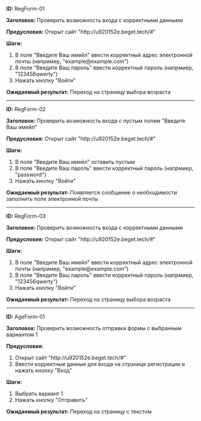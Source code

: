 <p><b>ID: </b>RegForm-01</p>
<p><b>Заголовок: </b>Проверить возможность входа с корректными данными</p>
<p><b>Предусловия: </b>Открыт сайт "http://u920152e.beget.tech/#"</p>
<p><b>Шаги:</b></p>
<ol>
    <li>В поле "Введите Ваш имейл" ввести корректный адрес электронной почты (например, "example@example.com")</li>
    <li>В поле "Введите Ваш пароль" ввести корректный пароль (напрмиер, "123456qwerty")</li>
    <li>Нажать кнопку "Войти"</li>
</ol>

<p><b>Ожидаемый результат: </b>Переход на страницу выбора возраста</p>

<hr>

<p><b>ID: </b>RegForm-02</p>
<p><b>Заголовок: </b>Проверить возможность входа с пустым полем "Введите Ваш имейл"</p>
<p><b>Предусловия: </b>Открыт сайт "http://u920152e.beget.tech/#"</p>
<p><b>Шаги:</b></p>
<ol>
    <li>В поле "Введите Ваш имейл" оставить пустым</li>
    <li>В поле "Введите Ваш пароль" ввести корректный пароль (напрмиер, "password")</li>
    <li>Нажать кнопку "Войти"</li>
</ol>

<p><b>Ожидаемый результат: </b>Появляется сообщение о необходимости заполнить поле электронной почты</p>

<hr>

<p><b>ID: </b>RegForm-03</p>
<p><b>Заголовок: </b>Проверить возможность входа с корректными данными</p>
<p><b>Предусловия: </b>Открыт сайт "http://u920152e.beget.tech/#"</p>
<p><b>Шаги:</b></p>
<ol>
    <li>В поле "Введите Ваш имейл" ввести корректный адрес электронной почты (например, "example@example.com")</li>
    <li>В поле "Введите Ваш пароль" ввести корректный пароль (напрмиер, "123456qwerty")</li>
    <li>Нажать кнопку "Войти"</li>
</ol>

<p><b>Ожидаемый результат: </b>Переход на страницу выбора возраста</p>

<hr>

<p><b>ID: </b>AgeForm-01</p>
<p><b>Заголовок: </b>Проверить возможность отправки формы с выбранным вариантом 1</p>
<b>Предусловия: </b>
<ol>
    <li>Открыт сайт "http://u920152e.beget.tech/#"</li>
    <li>Ввести корректные данные для входа на странице регистрации и нажать кнопку "Вход"</li>
</ol>
<b>Шаги:</b>
<ol>
    <li>Выбрать вариант 1</li>
    <li>Нажать кнопку "Отправить"</li>
</ol>

<p><b>Ожидаемый результат: </b>Переход на страницу с текстом</p>